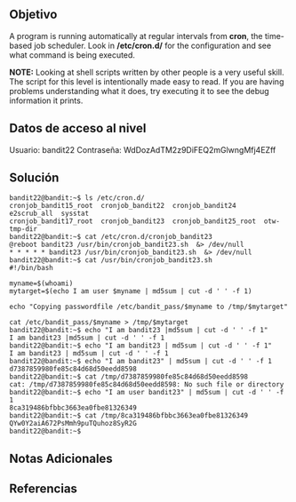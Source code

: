 ## Objetivo
A program is running automatically at regular intervals from **cron**, the time-based job scheduler. Look in **/etc/cron.d/** for the configuration and see what command is being executed.

**NOTE:** Looking at shell scripts written by other people is a very useful skill. The script for this level is intentionally made easy to read. If you are having problems understanding what it does, try executing it to see the debug information it prints.
## Datos de acceso al nivel
Usuario: bandit22
Contraseña: WdDozAdTM2z9DiFEQ2mGlwngMfj4EZff

## Solución
```
bandit22@bandit:~$ ls /etc/cron.d/
cronjob_bandit15_root  cronjob_bandit22  cronjob_bandit24       e2scrub_all  sysstat
cronjob_bandit17_root  cronjob_bandit23  cronjob_bandit25_root  otw-tmp-dir
bandit22@bandit:~$ cat /etc/cron.d/cronjob_bandit23
@reboot bandit23 /usr/bin/cronjob_bandit23.sh  &> /dev/null
* * * * * bandit23 /usr/bin/cronjob_bandit23.sh  &> /dev/null
bandit22@bandit:~$ cat /usr/bin/cronjob_bandit23.sh
#!/bin/bash

myname=$(whoami)
mytarget=$(echo I am user $myname | md5sum | cut -d ' ' -f 1)

echo "Copying passwordfile /etc/bandit_pass/$myname to /tmp/$mytarget"

cat /etc/bandit_pass/$myname > /tmp/$mytarget
bandit22@bandit:~$ echo "I am bandit23 |md5sum | cut -d ' ' -f 1"
I am bandit23 |md5sum | cut -d ' ' -f 1
bandit22@bandit:~$ echo "I am bandit23 | md5sum | cut -d ' ' -f 1"
I am bandit23 | md5sum | cut -d ' ' -f 1
bandit22@bandit:~$ echo "I am bandit23" | md5sum | cut -d ' ' -f 1
d7387859980fe85c84d68d50eedd8598
bandit22@bandit:~$ cat /tmp/d7387859980fe85c84d68d50eedd8598
cat: /tmp/d7387859980fe85c84d68d50eedd8598: No such file or directory
bandit22@bandit:~$ echo "I am user bandit23" | md5sum | cut -d ' ' -f 1
8ca319486bfbbc3663ea0fbe81326349
bandit22@bandit:~$ cat /tmp/8ca319486bfbbc3663ea0fbe81326349
QYw0Y2aiA672PsMmh9puTQuhoz8SyR2G
bandit22@bandit:~$
```
## Notas Adicionales
## Referencias
